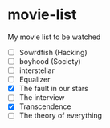 movie-list
==========

My movie list to be watched

- [ ] Sowrdfish (Hacking) 
- [ ] boyhood (Society)
- [ ] interstellar
- [ ] Equalizer
- [x] The fault in our stars
- [ ] The interview
- [x] Transcendence
- [ ] The theory of everything

